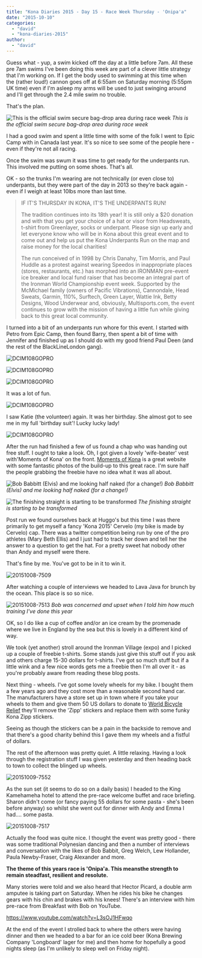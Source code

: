 ```yaml
---
title: "Kona Diaries 2015 - Day 15 - Race Week Thursday - 'Onipa'a"
date: "2015-10-10"
categories: 
  - "david"
  - "kona-diaries-2015"
author: 
  - "david"
---
```


Guess what - yup, a swim kicked off the day at a little before 7am. All these pre 7am swims I've been doing this week are part of a clever little strategy that I'm working on. If I get the body used to swimming at this time when the (rather loud!) cannon goes off at 6:55am on Saturday morning (5:55pm UK time) even if I'm asleep my arms will be used to just swinging around and I'll get through the 2.4 mile swim no trouble.

That's the plan.

![This is the official swim secure bag-drop area during race week](/images/2015/20151008-0089209.jpg) 
*This is the official swim secure bag-drop area during race week*

I had a good swim and spent a little time with some of the folk I went to Epic Camp with in Canada last year. It's so nice to see some of the people here - even if they're not all racing.

Once the swim was swum it was time to get ready for the underpants run. This involved me putting on some shoes. That's all.

OK - so the trunks I'm wearing are not technically (or even close to) underpants, but they were part of the day in 2013 so they're back again - even if I weigh at least 10lbs more than last time.

> IF IT'S THURSDAY IN KONA, IT'S THE UNDERPANTS RUN!
> 
> The tradition continues into its 18th year! It is still only a $20 donation and with that you get your choice of a hat or visor from Headsweats, t-shirt from Greenlayer, socks or underpant. Please sign up early and let everyone know who will be in Kona about this great event and to come out and help us put the Kona Underpants Run on the map and raise money for the local charities!
> 
> The run conceived of in 1998 by Chris Danahy, Tim Morris, and Paul Huddle as a protest against wearing Speedos in inappropriate places (stores, restaurants, etc.) has morphed into an IRONMAN pre-event ice breaker and local fund raiser that has become an integral part of the Ironman World Championship event week. Supported by the McMichael family (owners of Pacific Vibrations), Cannondale, Head Sweats, Garmin, 110%, Surftech, Green Layer, Wattie Ink, Betty Designs, Wood Underwear and, obviously, Multisports.com, the event continues to grow with the mission of having a little fun while giving back to this great local community.

I turned into a bit of an underpants run whore for this event. I started with Petro from Epic Camp, then found Barry, then spent a bit of time with Jennifer and finished up as I should do with my good friend Paul Deen (and the rest of the BlackLineLondon gang).

![DCIM108GOPRO](/images/2015/20151008-0139259.jpg)

![DCIM108GOPRO](/images/2015/20151008-0169323.jpg)

![DCIM108GOPRO](/images/2015/20151008-0189367.jpg)

It was a lot of fun.

![DCIM108GOPRO](/images/2015/20151008-0229435.jpg)

I saw Katie (the volunteer) again. It was her birthday. She almost got to see me in my full 'birthday suit'! Lucky lucky lady!

![DCIM108GOPRO](/images/2015/20151008-upr-katie.jpg)

After the run had finished a few of us found a chap who was handing out free stuff. I ought to take a look. Oh, I got given a lovely 'wife-beater' vest with'Moments of Kona' on the front. [Moments of Kona](http://www.momentsofsport.com/kona/) is a great website with some fantastic photos of the build-up to this great race. I'm sure half the people grabbing the freebie have no idea what it was all about.

![Bob Babbitt (Elvis) and me looking half naked (for a change!)](/images/2015/20151008-0239455-600x800.jpg) 
*Bob Babbitt (Elvis) and me looking half naked (for a change!)*

![The finishing straight is starting to be transformed](/images/2015/20151008-0079198.jpg) 
*The finishing straight is starting to be transformed*

Post run we found ourselves back at Huggo's but this time I was there primarily to get myself a fancy 'Kona 2015' Cervelo (my bike is made by Cervelo) cap. There was a twitter competition being run by one of the pro athletes (Mary Beth Ellis) and I just had to track her down and tell her the answer to a question to get the hat. For a pretty sweet hat nobody other than Andy and myself were there.

That's fine by me. You've got to be in it to win it.

![20151008-7509](/images/2015/20151008-7509-605x454.jpg)

After watching a couple of interviews we headed to Lava Java for brunch by the ocean. This place is so so nice.

![20151008-7513](/images/2015/20151008-7513-600x800.jpg) 
*Bob was concerned and upset when I told him how much training I've done this year*

OK, so I do like a cup of coffee and/or an ice cream by the promenade where we live in England by the sea but this is lovely in a different kind of way.

We took (yet another) stroll around the Ironman Village (expo) and I picked up a couple of freebie t-shirts. Some stands just give this stuff out if you ask and others charge 15-30 dollars for t-shirts. I've got so much stuff but if a little wink and a few nice words gets me a freebie then I'm all over it - as you're probably aware from reading these blog posts.

Next thing - wheels. I've got some lovely wheels for my bike. I bought them a few years ago and they cost more than a reasonable second hand car. The manufacturers have a store set up in town where if you take your wheels to them and give them 50 US dollars to donate to [World Bicycle Relief](http://www.worldbicyclerelief.org/) they'll remove the 'Zipp' stickers and replace them with some funky Kona Zipp stickers.

Seeing as though the stickers can be a pain in the backside to remove and that there's a good charity behind this I gave them my wheels and a fistful of dollars.

The rest of the afternoon was pretty quiet. A little relaxing. Having a look through the registration stuff I was given yesterday and then heading back to town to collect the blinged up wheels.

![20151009-7552](/images/2015/20151009-7552.jpg)

As the sun set (it seems to do so on a daily basis) I headed to the King Kamehameha hotel to attend the pre-race welcome buffet and race briefing. Sharon didn't come (or fancy paying 55 dollars for some pasta - she's been before anyway) so whilst she went out for dinner with Andy and Emma I had.... some pasta.

![20151008-7517](/images/2015/20151008-7517.jpg)

Actually the food was quite nice. I thought the event was pretty good - there was some traditional Polynesian dancing and then a number of interviews and conversation with the likes of Bob Babbit, Greg Welch, Lew Hollander, Paula Newby-Fraser, Craig Alexander and more.

**The theme of this years race is 'Onipa'a. This meansthe strength to remain steadfast, resilient and resolute.**

Many stories were told and we also heard that Hector Picard, a double arm amputee is taking part on Saturday. When he rides his bike he changes gears with his chin and brakes with his knees! There's an interview with him pre-race from Breakfast with Bob on YouTube.

https://www.youtube.com/watch?v=L3sOJ1HFwqo

At the end of the event I strolled back to where the others were having dinner and then we headed to a bar for an ice cold beer (Kona Brewing Company 'Longboard' lager for me) and then home for hopefully a good nights sleep (as I'm unlikely to sleep well on Friday night).
